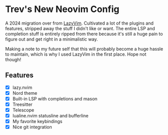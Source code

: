 # Trev's New Neovim Config

A 2024 migration over from [LazyVim](https://github.com/LazyVim/LazyVim).
Cultivated a lot of the plugins and features, stripped away the stuff I didn't
like or want. The entire LSP and completion stuff is entirely ripped from there
because it's still a huge pain to figure out and get right in a minimalistic
way.

Making a note to my future self that this will probably become a huge hassle to
maintain, which is why I used LazyVim in the first place. Hope not though!

## Features
- [x] lazy.nvim
- [x] Nord theme
- [x] Built-in LSP with completions and mason
- [x] Treesitter
- [x] Telescope
- [x] lualine.nvim statusline and bufferline
- [x] My favorite keybindings
- [x] Nice git integration

